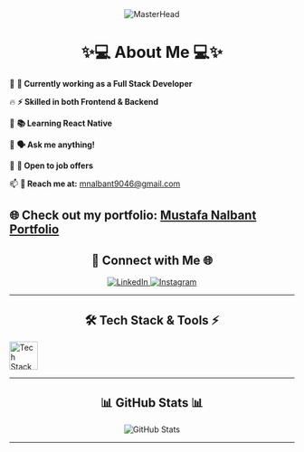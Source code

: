 <div align="center">
  <img src="https://miro.medium.com/v2/resize:fit:720/format:webp/1*jXusXvCfxECPU_Jh9S_E3w.jpeg" alt="MasterHead"/>
</div>

<h1 align="center">✨💻 About Me 💻✨</h1>

🌟 **🔭 Currently working as a Full Stack Developer**

🔥 **⚡ Skilled in both Frontend & Backend**

🌱 **📚 Learning React Native**

💬 **🗣️ Ask me anything!**

🤝 **📌 Open to job offers**

📫 **📩 Reach me at:** [mnalbant9046@gmail.com](mailto:mnalbant9046@gmail.com)

🌐 **Check out my portfolio:** [Mustafa Nalbant Portfolio](https://mustafanalbantportfolio.netlify.app/)
---

<h2 align="center">🚀 Connect with Me 🌐</h2>
<p align="center">
<a href="https://linkedin.com/in/mustafanalbant1" target="_blank">
  <img src="https://img.shields.io/badge/LinkedIn-blue?style=for-the-badge&logo=linkedin&logoColor=white" alt="LinkedIn" />
</a>
<a href="https://instagram.com/nalbant9046" target="_blank">
  <img src="https://img.shields.io/badge/Instagram-purple?style=for-the-badge&logo=instagram&logoColor=white" alt="Instagram" />
</a>
</p>

---

<h2 align="center">🛠️ Tech Stack & Tools ⚡</h2>
    <img src="https://skillicons.dev/icons?i=html,css,js,ts,react,redux,bootstrap,tailwind,nodejs,git,github,mongodb,linux,vscode,postman" height="50" alt="Tech Stack" />
</div>

---

<h2 align="center">📊 GitHub Stats 📊</h2>
<p align="center">
  <img src="https://github-readme-stats.vercel.app/api?username=mustafanalbant1&show_icons=true&theme=radical" alt="GitHub Stats" />
</p>

---


